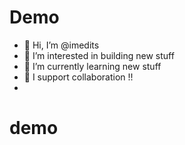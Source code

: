# Demo
- 👋 Hi, I’m @imedits
- 👀 I’m interested in building new stuff 
- 🌱 I’m currently learning new stuff  
- 💞️ I support collaboration !!
- 

<!---
imedits/imedits is a ✨ special ✨ repository because its `README.md` (this file) appears on your GitHub profile.
You can click the Preview link to take a look at your changes.
--->
# demo
